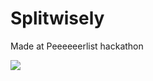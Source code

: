 # Splitwisely

Made at Peeeeeerlist hackathon

![](https://i.giphy.com/media/v1.Y2lkPTc5MGI3NjExam5pdWU3dnd0d2xqMmcybGY2eGZwdmJrZjB6c2ZmMXZ2b3AwanNhMiZlcD12MV9pbnRlcm5hbF9naWZfYnlfaWQmY3Q9Zw/cge9nG7e7wKWbMm9cY/giphy.gif)
